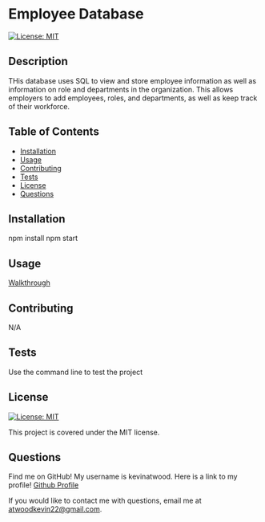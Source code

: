 # Employee Database

[![License: MIT](https://img.shields.io/badge/License-MIT-yellow.svg)](https://opensource.org/licenses/MIT)
## Description

THis database uses SQL to view and store employee information as well as information on role and departments in the organization. This allows employers to add employees, roles, and departments, as well as keep track of their workforce.

## Table of Contents


- [Installation](#installation)
- [Usage](#usage)
- [Contributing](#contributing)
- [Tests](#tests)
- [License](#license)
- [Questions](#questions)

## Installation

npm install npm start


## Usage

[Walkthrough](./assets/Employee%20Database%20Walkthrough.mp4)


## Contributing

N/A

## Tests


Use the command line to test the project

## License
[![License: MIT](https://img.shields.io/badge/License-MIT-yellow.svg)](https://opensource.org/licenses/MIT)


This project is covered under the MIT license.

## Questions

Find me on GitHub! My username is kevinatwood. Here is a link to my profile! [Github Profile](https://github.com/kevinatwood)

If you would like to contact me with questions, email me at atwoodkevin22@gmail.com.

